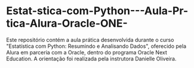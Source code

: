 # Estat-stica-com-Python---Aula-Pr-tica-Alura-Oracle-ONE-
Este repositório contém a aula prática desenvolvida durante o curso "Estatística com Python: Resumindo e Analisando Dados", oferecido pela Alura em parceria com a Oracle, dentro do programa Oracle Next Education. A orientação foi realizada pela instrutora Danielle Oliveira.
